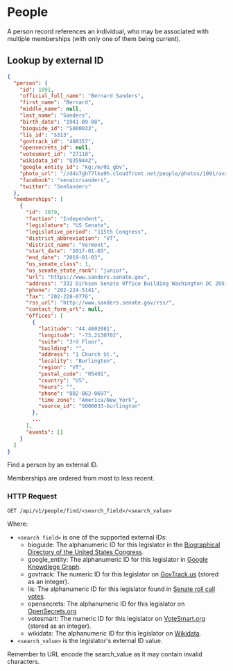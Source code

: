 # People

A person record references an individual, who may be associated with multiple memberships (with only one of them being current).

## Lookup by external ID

```json
{
  "person": {
    "id": 1091,
    "official_full_name": "Bernard Sanders",
    "first_name": "Bernard",
    "middle_name": null,
    "last_name": "Sanders",
    "birth_date": "1941-09-08",
    "bioguide_id": "S000033",
    "lis_id": "S313",
    "govtrack_id": "400357",
    "opensecrets_id": null,
    "votesmart_id": "27110",
    "wikidata_id": "Q359442",
    "google_entity_id": "kg:/m/01_gbv",
    "photo_url": "//d4o7gh77lka9h.cloudfront.net/people/photos/1091/avatar/S000033.jpg?1498867301",
    "facebook": "senatorsanders",
    "twitter": "SenSanders"
  },
  "memberships": [
    {
      "id": 1079,
      "faction": "Independent",
      "legislature": "US Senate",
      "legislative_period": "115th Congress",
      "district_abbreviation": "VT",
      "district_name": "Vermont",
      "start_date": "2017-01-03",
      "end_date": "2019-01-03",
      "us_senate_class": 1,
      "us_senate_state_rank": "junior",
      "url": "https://www.sanders.senate.gov",
      "address": "332 Dirksen Senate Office Building Washington DC 20510",
      "phone": "202-224-5141",
      "fax": "202-228-0776",
      "rss_url": "http://www.sanders.senate.gov/rss/",
      "contact_form_url": null,
      "offices": [
        {
          "latitude": "44.4802081",
          "longitude": "-73.2130702",
          "suite": "3rd Floor",
          "building": "",
          "address": "1 Church St.",
          "locality": "Burlington",
          "region": "VT",
          "postal_code": "05401",
          "country": "US",
          "hours": "",
          "phone": "802-862-0697",
          "time_zone": "America/New_York",
          "source_id": "S000033-burlington"
        },
        ...
      ],
      "events": []
    }
  ]
}
```

Find a person by an external ID.

Memberships are ordered from most to less recent.

### HTTP Request

`GET /api/v1/people/find/<search_field>/<search_value>`

Where:

* `<search field>` is one of the supported external IDs:
  * bioguide: The alphanumeric ID for this legislator in the [Biographical Directory of the United States Congress](http://bioguide.congress.gov).
  * google_entity: The alphanumeric ID for this legislator in [Google Knowdlege Graph](https://developers.google.com/knowledge-graph/).
  * govtrack: The numeric ID for this legislator on [GovTrack.us](https://www.govtrack.us/) (stored as an integer).
  * lis: The alphanumeric ID for this legislator found in [Senate roll call votes](http://www.senate.gov/pagelayout/legislative/a_three_sections_with_teasers/votes.htm).
  * opensecrets: The alphanumeric ID for this legislator on [OpenSecrets.org](http://www.opensecrets.org/)
  * votesmart: The numeric ID for this legislator on [VoteSmart.org](https://votesmart.org/) (stored as an integer).
  * wikidata: The alphanumeric ID for this legislator on [Wikidata](https://www.wikidata.org).
* `<search_value>` is the legislator's external ID value.

<aside class="notice">Remember to URL encode the search_value as it may contain invalid characters.</aside>
